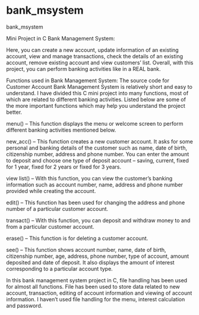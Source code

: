 # bank_msystem
bank_msystem

Mini Project in C Bank Management System:


Here, you can create a new account, update information of an existing account, view and manage transactions, check the details of an existing account, remove existing account and view customers’ list.
Overall, with this project, you can perform banking activities like in a REAL bank.

Functions used in Bank Management System:
The source code for Customer Account Bank Management System is relatively short and easy to understand. I have divided this C mini project into many functions, most of which are related to different banking activities. Listed below are some of the more important functions which may help you understand the project better.

menu() – This function displays the menu or welcome screen to perform different banking activities mentioned below.

new_acc() – This function creates a new customer account. It asks for some  personal and banking details of the customer such as name, date of birth, citizenship number, address and phone number. You can enter the amount to deposit and choose one type of deposit account – saving, current, fixed for 1 year, fixed for 2 years or fixed for 3 years.

view list() – With this function, you can view the customer’s banking information such as account number, name, address and phone number provided while creating the account.

edit() – This function has been used for changing the address and phone number of a particular customer account.

transact() – With this function, you can deposit and withdraw money to and from a particular customer account.

erase() – This function is for deleting a customer account.

see() – This function shows account number, name, date of birth, citizenship number, age, address, phone number, type of account, amount deposited and date of deposit. It also displays the amount of interest corresponding to a particular account type.

In this bank management system project in C, file handling has been used for almost all functions. File has been used to store data related to new account, transaction, editing of account information and viewing of account information. I haven’t used file handling for the menu, interest calculation and password.


